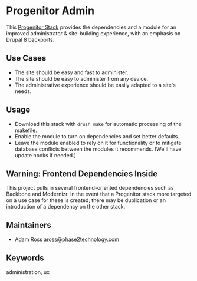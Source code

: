 # Progenitor Admin

This [Progenitor Stack](http://github.com/phase2/progenitor) provides the
dependencies and a module for an improved administrator & site-building
experience, with an emphasis on Drupal 8 backports.

## Use Cases

* The site should be easy and fast to administer.
* The site should be easy to administer from any device.
* The administrative experience should be easily adapted to a site's needs.

## Usage

* Download this stack with `drush make` for automatic processing of the makefile.
* Enable the module to turn on dependencies and set better defaults.
* Leave the module enabled to rely on it for functionality or to mitigate database
  conflicts between the modules it recommends. (We'll have update hooks if needed.)

## Warning: Frontend Dependencies Inside

This project pulls in several frontend-oriented dependencies such as Backbone
and Modernizr. In the event that a Progenitor stack more targeted on a use case
for these is created, there may be duplication or an introduction of a dependency
on the other stack.

## Maintainers

* Adam Ross <aross@phase2technology.com>

## Keywords

administration, ux

